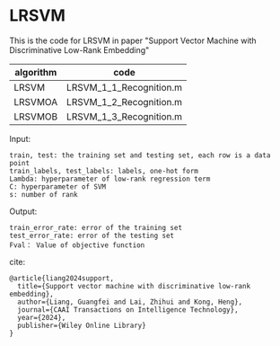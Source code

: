# LRSVM
This is the code for LRSVM in paper "Support Vector Machine with Discriminative Low-Rank Embedding"

|algorithm|code|
|-|-|
|LRSVM|LRSVM_1_1_Recognition.m|
|LRSVMOA|LRSVM_1_2_Recognition.m|
|LRSVMOB|LRSVM_1_3_Recognition.m|

Input:

    train, test: the training set and testing set, each row is a data point
    train_labels, test_labels: labels, one-hot form
    Lambda: hyperparameter of low-rank regression term
    C: hyperparameter of SVM
    s: number of rank
    
Output:

    train_error_rate: error of the training set
    test_error_rate: error of the testing set
    Fval： Value of objective function

cite:
```
@article{liang2024support,
  title={Support vector machine with discriminative low-rank embedding},
  author={Liang, Guangfei and Lai, Zhihui and Kong, Heng},
  journal={CAAI Transactions on Intelligence Technology},
  year={2024},
  publisher={Wiley Online Library}
}
```
